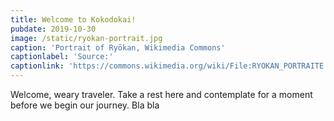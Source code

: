 ```yaml
---
title: Welcome to Kokodokai!
pubdate: 2019-10-30
image: /static/ryokan-portrait.jpg
caption: 'Portrait of Ryōkan, Wikimedia Commons'
captionlabel: 'Source:'
captionlink: 'https://commons.wikimedia.org/wiki/File:RYOKAN_PORTRAITE.JPG'
---
```


Welcome, weary traveler. Take a rest here and contemplate for a moment before we begin our journey.
Bla bla
